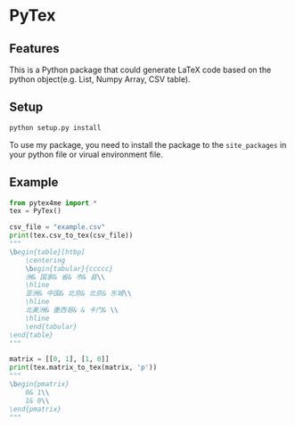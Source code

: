# PyTex

## Features

This is a Python package that could generate LaTeX code based on the python object(e.g. List, Numpy Array, CSV table).

## Setup

~~~python
python setup.py install
~~~

To use my package, you need to install the package to the `site_packages` in your python file or virual environment file. 

## Example

~~~python
from pytex4me import *
tex = PyTex()

csv_file = "example.csv"
print(tex.csv_to_tex(csv_file))
"""
\begin{table}[htbp]
	\centering
	\begin{tabular}{ccccc}
	洲& 国家& 省& 市& 县\\
	\hline
	亚洲& 中国& 北京& 北京& 东城\\
	\hline
	北美洲& 墨西哥& & 卡门& \\
	\hline
	\end{tabular}
\end{table}
"""

matrix = [[0, 1], [1, 0]]
print(tex.matrix_to_tex(matrix, 'p'))
"""
\begin{pmatrix}
	0& 1\\
	1& 0\\
\end{pmatrix}
"""
~~~

